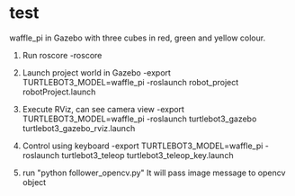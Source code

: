 # test

waffle_pi in Gazebo with three cubes in red, green and yellow colour.

1. Run roscore
   -roscore

2. Launch project world in Gazebo
   -export TURTLEBOT3_MODEL=waffle_pi
   -roslaunch robot_project robotProject.launch

3. Execute RViz, can see camera view
   -export TURTLEBOT3_MODEL=waffle_pi
   -roslaunch turtlebot3_gazebo turtlebot3_gazebo_rviz.launch

4. Control using keyboard
   -export TURTLEBOT3_MODEL=waffle_pi
   -roslaunch turtlebot3_teleop turtlebot3_teleop_key.launch

5. run "python follower_opencv.py"
   It will pass image message to opencv object
